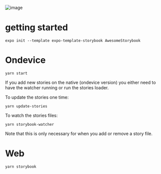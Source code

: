 ![image](https://user-images.githubusercontent.com/3481514/145904252-92e3dc1e-591f-410f-88a1-b4250f4ba6f2.png)

# getting started

```
expo init --template expo-template-storybook AwesomeStorybook
```

# Ondevice

```
yarn start
```

If you add new stories on the native (ondevice version) you either need to have the watcher running or run the stories loader.

To update the stories one time:

```
yarn update-stories
```

To watch the stories files:

```
yarn storybook-watcher
```

Note that this is only necessary for when you add or remove a story file.

# Web

```
yarn storybook
```
